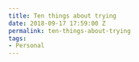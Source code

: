 ```yaml
---
title: Ten things about trying
date: 2018-09-17 17:59:00 Z
permalink: ten-things-about-trying
tags:
- Personal
---
```


